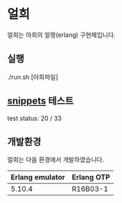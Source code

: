 # 얼희  
얼희는 아희의 얼랭(erlang) 구현체입니다.  

## 실행  

./run.sh [아희파일]  

## [snippets](https://github.com/aheui/snippets) 테스트  
test status: 20 / 33  

## 개발환경  

얼희는 다음 환경에서 개발하였습니다.  

|Erlang emulator|Erlang OTP|
|---------------|----------|
|5.10.4         |R16B03-1  |  

